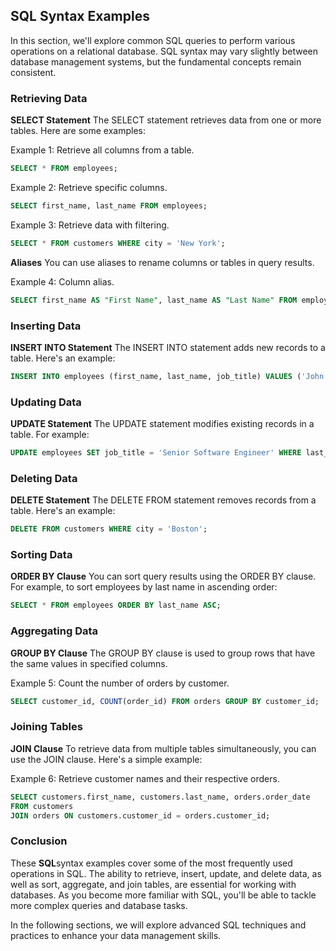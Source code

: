 ## SQL Syntax Examples
In this section, we'll explore common SQL queries to perform various operations on a relational database. SQL syntax may vary slightly between database management systems, but the fundamental concepts remain consistent.

### Retrieving Data
**SELECT Statement**
The SELECT statement retrieves data from one or more tables. Here are some examples:

Example 1: Retrieve all columns from a table.

```sql
SELECT * FROM employees;
```

Example 2: Retrieve specific columns.

```sql
SELECT first_name, last_name FROM employees;
```

Example 3: Retrieve data with filtering.

```sql
SELECT * FROM customers WHERE city = 'New York';
```


**Aliases**
You can use aliases to rename columns or tables in query results.

Example 4: Column alias.

```sql
SELECT first_name AS "First Name", last_name AS "Last Name" FROM employees;
```

### Inserting Data
**INSERT INTO Statement**
The INSERT INTO statement adds new records to a table. Here's an example:

```sql
INSERT INTO employees (first_name, last_name, job_title) VALUES ('John', 'Doe', 'Software Engineer');
```

### Updating Data
**UPDATE Statement**
The UPDATE statement modifies existing records in a table. For example:

```sql
UPDATE employees SET job_title = 'Senior Software Engineer' WHERE last_name = 'Doe';
```

### Deleting Data
**DELETE Statement**
The DELETE FROM statement removes records from a table. Here's an example:
```sql
DELETE FROM customers WHERE city = 'Boston';
```

### Sorting Data
**ORDER BY Clause**
You can sort query results using the ORDER BY clause. For example, to sort employees by last name in ascending order:

```sql
SELECT * FROM employees ORDER BY last_name ASC;
```

### Aggregating Data
**GROUP BY Clause**
The GROUP BY clause is used to group rows that have the same values in specified columns.

Example 5: Count the number of orders by customer.

```sql
SELECT customer_id, COUNT(order_id) FROM orders GROUP BY customer_id;
```

### Joining Tables
**JOIN Clause**
To retrieve data from multiple tables simultaneously, you can use the JOIN clause. Here's a simple example:

Example 6: Retrieve customer names and their respective orders.

```sql
SELECT customers.first_name, customers.last_name, orders.order_date
FROM customers
JOIN orders ON customers.customer_id = orders.customer_id;
```

### Conclusion
These **SQL**syntax examples cover some of the most frequently used operations in SQL. The ability to retrieve, insert, update, and delete data, as well as sort, aggregate, and join tables, are essential for working with databases. As you become more familiar with SQL, you'll be able to tackle more complex queries and database tasks.

In the following sections, we will explore advanced SQL techniques and practices to enhance your data management skills.
